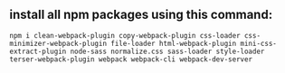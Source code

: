 ## install all npm packages using this command:
```
npm i clean-webpack-plugin copy-webpack-plugin css-loader css-minimizer-webpack-plugin file-loader html-webpack-plugin mini-css-extract-plugin node-sass normalize.css sass-loader style-loader terser-webpack-plugin webpack webpack-cli webpack-dev-server
```
